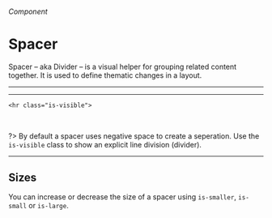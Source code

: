 <h6 class="subtitle is-5 has-text-grey">Component</h6><h1 class="title is-1 has-text-weight-bold">Spacer</h1>
<p class="subtitle is-5">
    <span class="has-text-weight-semibold">Spacer</span> – aka Divider – is a visual helper for grouping related content together. It is used to define thematic changes in a layout.
</p>

<hr class="is-large is-visible">

<div class="box is-white is-large is-marginless">
    <hr class="is-visible">
</div>

    <hr class="is-visible">

<br>

?> By default a spacer uses negative space to create a seperation. Use the `is-visible` class to show an explicit line division (divider).


<hr class="is-visible">

<h2 class="title is-4">Sizes</h2>

You can increase or decrease the size of a spacer using `is-smaller`, `is-small` or `is-large`.
